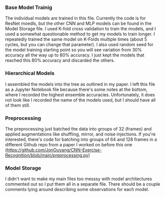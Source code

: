 ### Base Model Trainig
The individual models are trained in this file. Currently the code is for ResNet moedls, but the other CNN and MLP models can be found in the Model Storage file. I used K-fold cross validation to train the models, and I used a somewhat questionable method to get my models to train longer. I repeatedly trained the same model on K-Folds multiple times (about 5 cycles, but you can change that parameter). I also used random seed for the model training starting point so you will see variation from 30% accuracy all the way up to 80% accuracy. I just kept the models that reached this 80% accuracy and discarded the others. 

### Hierarchical Models
I assembled the models into the tree as outlined in my paper. I left this file as a Jupyter Notebook file because there's some notes at the bottom, where I recorded the highest ensemble accuracies. Unfortunately, it does not look like I recorded the name of the models used, but I should have all of them still.

### Preprocessing
The preprocessing just batched the data into groups of 32 (frames) and applied augmentations like shuffling, mirror, and noise injections. If you're interested, there's code for batching into groups of 64 and 128 frames in a different Github repo from a paper I worked on before this one (https://github.com/JonOuyang/CNN-Exercise-Recognition/blob/main/preprocessing.py)

### Model Storage
I didn't want to make my main files too messsy with model architectures commented out so I put them all in a separate file. There should be a couple comments lying around describing some observations for each model.
